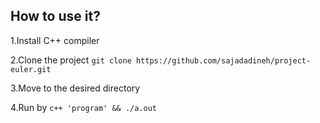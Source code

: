 ## How to use it?

1.Install C++ compiler

2.Clone the project `git clone https://github.com/sajadadineh/project-euler.git`

3.Move to the desired directory

4.Run by `c++ 'program' && ./a.out`

